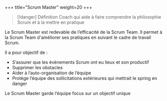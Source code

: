 +++
title="Scrum Master"
weight=20
+++

> [!danger] Définition
>  Coach qui aide à faire comprendre la philosophie Scrum et à la mettre en pratique

Le Scrum Master est redevable de l’efficacité de la Scrum Team. Il permet à la Scrum Team d'améliorer ses
pratiques en suivant le cadre de travail Scrum.

Il a pour objectif de :
- S’assurer que les événements Scrum ont eu lieux et son productif
- Supprimer les obstacles
- Aider à l’auto-organisation de l’équipe
- Protège l’équipe des sollicitations extérieures qui mettrait le spring en danger  

Le Scrum Master garde l’équipe focus sur un objectif unique
